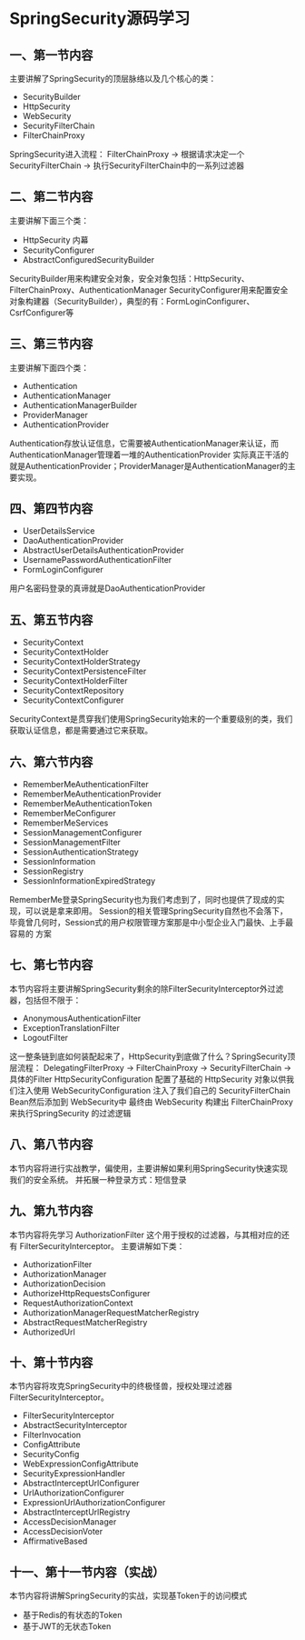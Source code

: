 # SpringSecurity源码学习

## 一、第一节内容

主要讲解了SpringSecurity的顶层脉络以及几个核心的类：

* SecurityBuilder
* HttpSecurity
* WebSecurity
* SecurityFilterChain
* FilterChainProxy

SpringSecurity进入流程：
FilterChainProxy -> 根据请求决定一个 SecurityFilterChain -> 执行SecurityFilterChain中的一系列过滤器

## 二、第二节内容

主要讲解下面三个类：

* HttpSecurity 内幕
* SecurityConfigurer
* AbstractConfiguredSecurityBuilder

SecurityBuilder用来构建安全对象，安全对象包括：HttpSecurity、FilterChainProxy、AuthenticationManager
SecurityConfigurer用来配置安全对象构建器（SecurityBuilder），典型的有：FormLoginConfigurer、CsrfConfigurer等

## 三、第三节内容

主要讲解下面四个类：

* Authentication
* AuthenticationManager
* AuthenticationManagerBuilder
* ProviderManager
* AuthenticationProvider

Authentication存放认证信息，它需要被AuthenticationManager来认证，而AuthenticationManager管理着一堆的AuthenticationProvider
实际真正干活的就是AuthenticationProvider；ProviderManager是AuthenticationManager的主要实现。

## 四、第四节内容

* UserDetailsService
* DaoAuthenticationProvider
* AbstractUserDetailsAuthenticationProvider
* UsernamePasswordAuthenticationFilter
* FormLoginConfigurer

用户名密码登录的真谛就是DaoAuthenticationProvider

## 五、第五节内容

* SecurityContext
* SecurityContextHolder
* SecurityContextHolderStrategy
* SecurityContextPersistenceFilter
* SecurityContextHolderFilter
* SecurityContextRepository
* SecurityContextConfigurer

SecurityContext是贯穿我们使用SpringSecurity始末的一个重要级别的类，我们获取认证信息，都是需要通过它来获取。

## 六、第六节内容

* RememberMeAuthenticationFilter
* RememberMeAuthenticationProvider
* RememberMeAuthenticationToken
* RememberMeConfigurer
* RememberMeServices
* SessionManagementConfigurer
* SessionManagementFilter
* SessionAuthenticationStrategy
* SessionInformation
* SessionRegistry
* SessionInformationExpiredStrategy

RememberMe登录SpringSecurity也为我们考虑到了，同时也提供了现成的实现，可以说是拿来即用。
Session的相关管理SpringSecurity自然也不会落下，毕竟曾几何时，Session式的用户权限管理方案那是中小型企业入门最快、上手最容易的
方案

## 七、第七节内容

本节内容将主要讲解SpringSecurity剩余的除FilterSecurityInterceptor外过滤器，包括但不限于：

* AnonymousAuthenticationFilter
* ExceptionTranslationFilter
* LogoutFilter

这一整条链到底如何装配起来了，HttpSecurity到底做了什么？SpringSecurity顶层流程：
DelegatingFilterProxy -> FilterChainProxy -> SecurityFilterChain -> 具体的Filter
HttpSecurityConfiguration 配置了基础的 HttpSecurity 对象以供我们注入使用
WebSecurityConfiguration 注入了我们自己的 SecurityFilterChain Bean然后添加到 WebSecurity中
最终由 WebSecurity 构建出 FilterChainProxy 来执行SpringSecurity 的过滤逻辑

## 八、第八节内容

本节内容将进行实战教学，偏使用，主要讲解如果利用SpringSecurity快速实现我们的安全系统。
并拓展一种登录方式：短信登录

## 九、第九节内容

本节内容将先学习 AuthorizationFilter 这个用于授权的过滤器，与其相对应的还有 FilterSecurityInterceptor。
主要讲解如下类：

* AuthorizationFilter
* AuthorizationManager
* AuthorizationDecision
* AuthorizeHttpRequestsConfigurer
* RequestAuthorizationContext
* AuthorizationManagerRequestMatcherRegistry
* AbstractRequestMatcherRegistry
* AuthorizedUrl

## 十、第十节内容

本节内容将攻克SpringSecurity中的终极怪兽，授权处理过滤器FilterSecurityInterceptor。

* FilterSecurityInterceptor
* AbstractSecurityInterceptor
* FilterInvocation
* ConfigAttribute
* SecurityConfig
* WebExpressionConfigAttribute
* SecurityExpressionHandler
* AbstractInterceptUrlConfigurer
* UrlAuthorizationConfigurer
* ExpressionUrlAuthorizationConfigurer
* AbstractInterceptUrlRegistry
* AccessDecisionManager
* AccessDecisionVoter
* AffirmativeBased

## 十一、第十一节内容（实战）

本节内容将讲解SpringSecurity的实战，实现基Token于的访问模式

* 基于Redis的有状态的Token
* 基于JWT的无状态Token